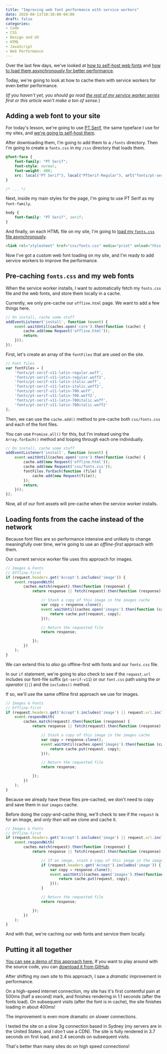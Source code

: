 ```yaml
---
title: "Improving web font performance with service workers"
date: 2020-08-11T10:30:00-04:00
draft: false
categories:
- Code
- CSS
- Design and UX
- HTML
- JavaScript
- Web Performance
---
```


Over the last few days, we've looked at [how to self-host web fonts](/how-to-self-host-google-fonts/) and [how to load them asynchronously for better performance](/how-to-load-css-asynchronously/).

Today, we're going to look at how to cache them with service workers for even better performance.

(*If you haven't yet, you should go read [the rest of my service worker series](/series/service-workers/) first or this article won't make a ton of sense.*)

## Adding a web font to your site

For today's lesson, we're going to use [PT Serif](https://fonts.google.com/specimen/PT+Serif), the same typeface I use for my sites, and [we're going to self-host them](/how-to-self-host-google-fonts/).

After downloading them, I'm going to add them to a `/fonts` directory. Then I'm going to create a `fonts.css` in my `/css` directory that loads them.

```css
@font-face {
	font-family: "PT Serif";
	font-style: normal;
	font-weight: 400;
	src: local("PT Serif"), local("PTSerif-Regular"), url("fonts/pt-serif-v11-latin-regular.woff2") format("woff2"), url("fonts/pt-serif-v11-latin-regular.woff") format("woff");
}

/* ... */
```

Next, inside my main styles for the page, I'm going to use PT Serif as my `font-family`.

```css
body {
	font-family: "PT Serif", serif;
}
```

And finally, on each HTML file on my site, I'm going to [load my `fonts.css` file asynchronously](/how-to-load-css-asynchronously/).

```html
<link rel="stylesheet" href="css/fonts.css" media="print" onload="this.media='all'; this.onload=null;">
```

Now I've got a custom web font loading on my site, and I'm ready to add service workers to improve the performance.

## Pre-caching `fonts.css` and my web fonts

When the service worker installs, I want to automatically fetch my `fonts.css` file and the web fonts, and store them locally in a cache.

Currently, we only pre-cache our `offline.html` page. We want to add a few things here.

```js
// On install, cache some stuff
addEventListener('install', function (event) {
	event.waitUntil(caches.open('core').then(function (cache) {
		cache.add(new Request('offline.html'));
		return;
	}));
});
```

First, let's create an array of the `fontFiles` that are used on the site.

```js
// Font files
var fontFiles = [
	'fonts/pt-serif-v11-latin-regular.woff',
	'fonts/pt-serif-v11-latin-regular.woff2',
	'fonts/pt-serif-v11-latin-italic.woff',
	'fonts/pt-serif-v11-latin-italic.woff2',
	'fonts/pt-serif-v11-latin-700.woff',
	'fonts/pt-serif-v11-latin-700.woff2',
	'fonts/pt-serif-v11-latin-700italic.woff',
	'fonts/pt-serif-v11-latin-700italic.woff2'
];
```

Then, we can use the `cache.add()` method to pre-cache both `css/fonts.css` and each of the font files.

You can use `Promise.all()` for this, but I'm instead using the `Array.forEach()` method and looping through each one individually.

```js
// On install, cache some stuff
addEventListener('install', function (event) {
	event.waitUntil(caches.open('core').then(function (cache) {
		cache.add(new Request('offline.html'));
		cache.add(new Request('css/fonts.css'));
		fontFiles.forEach(function (file) {
			cache.add(new Request(file));
		});
		return;
	}));
});
```

Now, all of our font assets will pre-cache when the service worker installs.

## Loading fonts from the cache instead of the network

Because font files are so performance intensive and unlikely to change meaningfully over time, we're going to use an *offline-first* approach with them.

Our current service worker file uses this approach for images.

```js
// Images & Fonts
// Offline-first
if (request.headers.get('Accept').includes('image')) {
	event.respondWith(
		caches.match(request).then(function (response) {
			return response || fetch(request).then(function (response) {

				// Stash a copy of this image in the images cache
				var copy = response.clone();
				event.waitUntil(caches.open('images').then(function (cache) {
					return cache.put(request, copy);
				}));

				// Return the requested file
				return response;

			});
		})
	);
}
```

We can extend this to *also* go offline-first with fonts and our `fonts.css` file.

In our `if` statement, we're going to also check to see if the `request.url` includes our font-file suffix (`pt-serif-v11`) or our `font.css` path using the *or operator* (`||`) and the `includes()` method.

If so, we'll use the same offline first approach we use for images.

```js
// Images & Fonts
// Offline-first
if (request.headers.get('Accept').includes('image') || request.url.includes('pt-serif-v11') || request.url.includes('css/fonts.css')) {
	event.respondWith(
		caches.match(request).then(function (response) {
			return response || fetch(request).then(function (response) {

				// Stash a copy of this image in the images cache
				var copy = response.clone();
				event.waitUntil(caches.open('images').then(function (cache) {
					return cache.put(request, copy);
				}));

				// Return the requested file
				return response;

			});
		})
	);
}
```

Because we already have these files pre-cached, we don't need to copy and save them in our `images` cache.

Before doing the copy-and-cache thing, we'll check to see if the `request` is for an image, and *only then* will we clone and cache it.

```js
// Images & Fonts
// Offline-first
if (request.headers.get('Accept').includes('image') || request.url.includes('pt-serif-v11') || request.url.includes('css/fonts.css')) {
	event.respondWith(
		caches.match(request).then(function (response) {
			return response || fetch(request).then(function (response) {

				// If an image, stash a copy of this image in the images cache
				if (request.headers.get('Accept').includes('image')) {
					var copy = response.clone();
					event.waitUntil(caches.open('images').then(function (cache) {
						return cache.put(request, copy);
					}));
				}

				// Return the requested file
				return response;

			});
		})
	);
}
```

And with that, we're caching our web fonts and service them locally.

## Putting it all together

[You can see a demo of this approach here.](https://cferdinandi.github.io/sw-fonts/) If you want to play around with the source code, you can [download it from GitHub](https://github.com/cferdinandi/sw-fonts).

After shifting my own site to this approach, I saw a *dramatic* improvement in performance.

On a high-speed internet connection, my site has it's first contentful pain at 500ms (half a second) mark, and finishes rendering in 1.1 seconds (after the fonts load). On subsequent visits (after the font is in cache), the site finishes loading in about 400ms!

The improvement is even more dramatic on slower connections.

I tested the site on a slow 3g connection based in Sydney (my servers are in the United States, and I *don't* use a CDN). The site is fully rendered in 3.7 seconds on first load, and 2.4 seconds on subsequent visits.

That's better than many sites do on high speed connections!